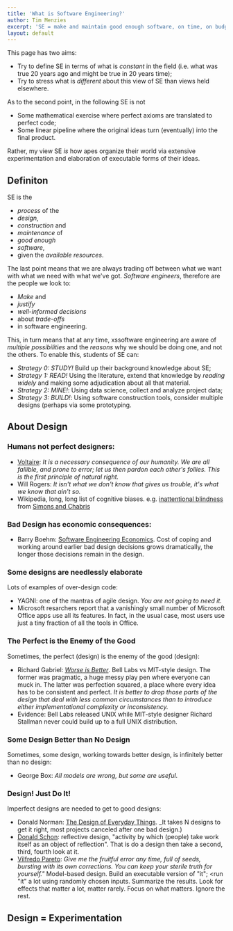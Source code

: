 ```yaml
---
title: 'What is Software Engineering?'
author: Tim Menzies
excerpt: 'SE = make and maintain good enough software, on time, on budget'
layout: default
---
```


This page has two aims:

+ Try to define SE in terms of what is _constant_ in the field (i.e. what was true 20 years ago and might be true in 20 years time);
+ Try to stress what is _different_ about this view of SE than views held elsewhere.

As to the second point, in the following SE is not

+ Some mathematical exercise where perfect axioms are translated to perfect code;
+ Some
linear  pipeline where the
original ideas turn (eventually) into the final
product.

Rather, my view SE _is_  how
  apes organize their world via extensive experimentation and
  elaboration of executable forms of their ideas.

## Definiton


SE is the 

+ _process_ of the
+ _design_,
+ _construction_ and
+ _maintenance_ of
+ _good  enough_
+ _software_,
+ given the _available resources_.

The last point means that we are always trading off between
what we want with
what we need with what we've got. _Software engineers_, therefore
are the people we look to:

+ _Make_ and
+ _justify_
+ _well-informed decisions_ 
+ about _trade-offs_
+ in software engineering.

This, in turn means that at any time, xssoftware engineering are
aware of _multiple possibilities_ and the _reasons_ why we should be doing
one, and not the others. To enable this, students of SE can:

+ _Strategy 0: STUDY!_ Build up their background knowledge about SE;
+ _Strategy 1: READ!_ Using the literature, extend that knowledge by _reading widely_ and making
  some adjudication about all that material.  
+ _Strategy 2: MINE!_: Using data science, collect and analyze project data;
+ _Strategy 3: BUILD!_: Using software construction tools, consider multiple designs (perhaps via some prototyping.

## About Design

### Humans not perfect designers:

+ [Voltaire](http://en.wikipedia.org/wiki/Voltaire):
  _It is a necessary consequence of our humanity. We are all fallible, and prone to error; let us then pardon each other's follies. This is the first principle of natural right._
+ Will Rogers: _It isn't what we don't know that gives us trouble, it's what we know that ain't so._
+ Wikipedia, long, long list of cognitive biases. e.g.
  [inattentional blindness](https://www.youtube.com/watch?v=vJG698U2Mvo)
  from [Simons and Chabris](http://goo.gl/bgHzrn)

### Bad Design has economic consequences:

+ Barry Boehm: [Software Engineering Economics](http://goo.gl/Mcnb5l).
  Cost of coping and working around
  earlier bad design decisions grows dramatically, the longer
  those decisions remain in the design.

### Some designs are needlessly elaborate

Lots of examples of over-design code:

+ YAGNI: one of the mantras of agile design. _You are not going to need it._
+ Microsoft resarchers report that a vanishingly small number of Microsoft
  Office apps use all its features. In fact, in the usual case, most users
  use just a tiny fraction of all the tools in Office.

### The Perfect is the Enemy of the Good

Sometimes, the perfect (design) is the enemy of the good (design):

+ Richard Gabriel: [_Worse is Better_](http://www.jwz.org/doc/worse-is-better.html).
  Bell Labs vs MIT-style design.
  The former was pragmatic, a huge messy play pen where everyone
  can muck in. The latter was perfection squared, a place where
  every idea has to be consistent and perfect. _It is better to drop those parts of the design that deal with less common circumstances than to introduce either implementational complexity or inconsistency._
+ Evidence: Bell Labs released UNIX while MIT-style designer Richard Stallman
  never could build up to a full UNIX distribution.

### Some Design Better than No Design

Sometimes, some design, working towards better design, is infinitely
better than no design:

+ George Box: _All models are wrong, but some are useful_.

### Design! Just Do It!

Imperfect designs are needed to get to good designs:

+ Donald Norman:
  [The Design of Everyday Things](http://goo.gl/iFWt4).
  _It takes N designs to get it right, most projects canceled after one bad design.)
+ [Donald Schon](http://en.wikipedia.org/wiki/Donald_Sch%C3%B6n):
  reflective design,  "activity by which (people)
  take work itself as an object  of reflection". That is do a design
  then take a second, third, fourth look at it.
+ [Vilfredo Pareto](http://en.wikipedia.org/wiki/Vilfredo_Pareto):
  _Give me the fruitful error any time, full of
  seeds, bursting with its own corrections. You can
  keep your sterile truth for yourself."_ Model-based design.
  Build an executable version of "it"; <run "it" a lot using
  randomly chosen inputs. Summarize the results. Look for effects
  that matter a lot, matter rarely. Focus on what matters. Ignore the rest.

## Design = Experimentation

